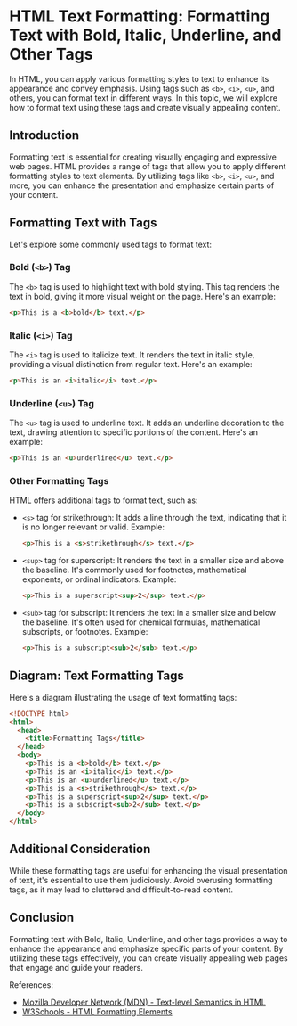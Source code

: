 # HTML Text Formatting: Formatting Text with Bold, Italic, Underline, and Other Tags

In HTML, you can apply various formatting styles to text to enhance its appearance and convey emphasis. Using tags such as `<b>`, `<i>`, `<u>`, and others, you can format text in different ways. In this topic, we will explore how to format text using these tags and create visually appealing content.

## Introduction

Formatting text is essential for creating visually engaging and expressive web pages. HTML provides a range of tags that allow you to apply different formatting styles to text elements. By utilizing tags like `<b>`, `<i>`, `<u>`, and more, you can enhance the presentation and emphasize certain parts of your content.

## Formatting Text with Tags

Let's explore some commonly used tags to format text:

### Bold (`<b>`) Tag

The `<b>` tag is used to highlight text with bold styling. This tag renders the text in bold, giving it more visual weight on the page. Here's an example:

```html
<p>This is a <b>bold</b> text.</p>
```

### Italic (`<i>`) Tag

The `<i>` tag is used to italicize text. It renders the text in italic style, providing a visual distinction from regular text. Here's an example:

```html
<p>This is an <i>italic</i> text.</p>
```

### Underline (`<u>`) Tag

The `<u>` tag is used to underline text. It adds an underline decoration to the text, drawing attention to specific portions of the content. Here's an example:

```html
<p>This is an <u>underlined</u> text.</p>
```

### Other Formatting Tags

HTML offers additional tags to format text, such as:

- `<s>` tag for strikethrough: It adds a line through the text, indicating that it is no longer relevant or valid. Example:
  
  ```html
  <p>This is a <s>strikethrough</s> text.</p>
  ```

- `<sup>` tag for superscript: It renders the text in a smaller size and above the baseline. It's commonly used for footnotes, mathematical exponents, or ordinal indicators. Example:
  
  ```html
  <p>This is a superscript<sup>2</sup> text.</p>
  ```

- `<sub>` tag for subscript: It renders the text in a smaller size and below the baseline. It's often used for chemical formulas, mathematical subscripts, or footnotes. Example:
  
  ```html
  <p>This is a subscript<sub>2</sub> text.</p>
  ```

## Diagram: Text Formatting Tags

Here's a diagram illustrating the usage of text formatting tags:

```html
<!DOCTYPE html>
<html>
  <head>
    <title>Formatting Tags</title>
  </head>
  <body>
    <p>This is a <b>bold</b> text.</p>
    <p>This is an <i>italic</i> text.</p>
    <p>This is an <u>underlined</u> text.</p>
    <p>This is a <s>strikethrough</s> text.</p>
    <p>This is a superscript<sup>2</sup> text.</p>
    <p>This is a subscript<sub>2</sub> text.</p>
  </body>
</html>
```

## Additional Consideration

While these formatting tags are useful for enhancing the visual presentation of text, it's essential to use them judiciously. Avoid overusing formatting tags, as it may lead to cluttered and difficult-to-read content.

## Conclusion

Formatting text with Bold, Italic, Underline, and other tags provides a way to enhance the appearance and emphasize specific parts of your content. By utilizing these tags effectively, you can create visually appealing web pages that engage and guide your readers.

References:
- [Mozilla Developer Network (MDN) - Text-level Semantics in HTML](https://developer.mozilla.org/en-US/docs/Web/HTML/Element#Text-level_semantics)
- [W3Schools - HTML Formatting Elements](https://www.w3schools.com/html/html_formatting.asp)